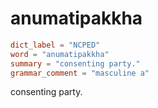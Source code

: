 # anumatipakkha

``` toml
dict_label = "NCPED"
word = "anumatipakkha"
summary = "consenting party."
grammar_comment = "masculine a"
```

consenting party.

